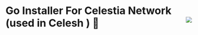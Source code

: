 <h1 align="left">Go Installer For Celestia Network (used in  Celesh ) 🐹
  <a target="_blank" href="https://kounter.tk">
    <img align="right" src="https://t.ly/qgt4" />
  </a>
</h1>

